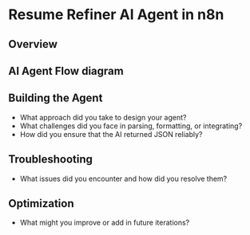 # Resume Refiner AI Agent in n8n

## Overview

## AI Agent Flow diagram

## Building the Agent
- What approach did you take to design your agent?
- What challenges did you face in parsing, formatting, or integrating?
- How did you ensure that the AI returned JSON reliably?

## Troubleshooting
- What issues did you encounter and how did you resolve them?

## Optimization
- What might you improve or add in future iterations?
